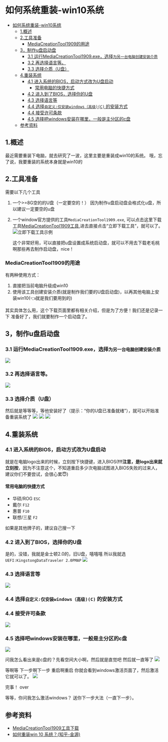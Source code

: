 # 如何系统重装-win10系统
<!-- TOC -->

- [如何系统重装-win10系统](#如何系统重装-win10系统)
  - [1.概述](#1概述)
  - [2.工具准备](#2工具准备)
    - [MediaCreationTool1909的用途](#mediacreationtool1909的用途)
  - [3，制作u盘启动盘](#3制作u盘启动盘)
    - [3.1 运行MediaCreationTool1909.exe，选择`为另一台电脑创建安装介质`](#31-运行mediacreationtool1909exe选择为另一台电脑创建安装介质)
    - [3.2 再选择语言等。](#32-再选择语言等)
    - [3.3 选择介质（U盘）](#33-选择介质u盘)
  - [4.重装系统](#4重装系统)
    - [4.1 进入系统的BIOS，启动方式改为U盘启动](#41-进入系统的bios启动方式改为u盘启动)
      - [常用电脑的快捷方式](#常用电脑的快捷方式)
    - [4.2 进入到了BIOS，选择你的U盘](#42-进入到了bios选择你的u盘)
    - [4.3 选择语言等](#43-选择语言等)
    - [4.4 选择`自定义:仅安装windows（高级)(C)` 的安装方式](#44-选择自定义仅安装windows高级c-的安装方式)
    - [4.4 接受许可条款](#44-接受许可条款)
    - [4.5 选择吧windows安装在哪里，一般是主分区的c盘](#45-选择吧windows安装在哪里一般是主分区的c盘)
  - [参考资料](#参考资料)

<!-- /TOC -->
## 1.概述

最近需要重装下电脑，就去研究了一波，这里主要是重装成win10的系统。
哦，忘了说，我要重装的系统本身就是win10的

## 2.工具准备

需要以下几个工具
1. 一个>=8G空的的U盘（一定要空的！）
   因为制作u盘启动盘会格式化u盘，所以建议一定要空的u盘
2. 一个window官方提供的工具`MediaCreationTool1909.exe`,
   可以点击这里下载工具[MediaCreationTool1909工具](https://www.microsoft.com/zh-cn/software-download/windows10),进去直接点击“立即下载工具”，就可以了。
   ![立即下载工具示例](https://raw.githubusercontent.com/heihuahe/myGallery/master/noteImage/20200222-121212.png)

   这个非常好用，可以直接把u盘设置成系统启动盘，就可以不用去下载老毛桃啊那些再去制作启动盘，nice！

### MediaCreationTool1909的用途

有两种使用方式：

1. 直接把当前电脑升级成win10
2. 使用该工具创建安装介质(就是制作我们要的U盘启动盘)，以再其他电脑上安装win10(:point_left:就是我们要用到的)

其实具体怎么用，这个下载页面里都有相关介绍，但是为了方便！我们还是记录一下
准备好了，我们就要制作一个启动盘了。

## 3，制作u盘启动盘

### 3.1 运行MediaCreationTool1909.exe，选择`为另一台电脑创建安装介质`

![](https://raw.githubusercontent.com/heihuahe/myGallery/master/noteImage/20200220-234114.png)

### 3.2 再选择语言等。

![](https://raw.githubusercontent.com/heihuahe/myGallery/master/noteImage/20200220-234158.png)

### 3.3 选择介质（U盘）
然后就是等等等，等他安装好了（提示：“你的U盘已准备就绪”），就可以开始准备重装系统了
![](https://raw.githubusercontent.com/heihuahe/myGallery/master/noteImage/20200220-234216.png)
![](https://raw.githubusercontent.com/heihuahe/myGallery/master/noteImage/20200220-234407.png)
![](https://raw.githubusercontent.com/heihuahe/myGallery/master/noteImage/20200221-090741.png)

## 4.重装系统
### 4.1 进入系统的BIOS，启动方式改为U盘启动
就是在电脑logo出来的时候，立刻按下快捷键，进入BIOS(**!!!注意，是logo出来就立刻按**，因为不注意这个，不知道重启多少次电脑试图进入BIOS失败的过来人，建议你们不要尝试，会很心累:innocent:)

#### 常用电脑的快捷方式
- 华硕/ROG `ESC`
- 戴尔 `F12`
- 惠普 `F10`
- 联想/三星 `F2`

如果是其他牌子的，建议自己搜一下

### 4.2 进入到了BIOS，选择你的U盘
是的，没错，我就是金士顿2.0的，旧U盘，嘻嘻嘻
所以我就选`UEFI:KingstongDataTraveler 2.0PMAP`
![](https://raw.githubusercontent.com/heihuahe/myGallery/master/noteImage/20200222124654.jpg)
### 4.3 选择语言等
![](https://raw.githubusercontent.com/heihuahe/myGallery/master/noteImage/20200222124716.jpg)
### 4.4 选择`自定义:仅安装windows（高级)(C)` 的安装方式
### 4.4 接受许可条款
![](https://raw.githubusercontent.com/heihuahe/myGallery/master/noteImage/20200222124721.jpg)

### 4.5 选择吧windows安装在哪里，一般是主分区的c盘
![](https://raw.githubusercontent.com/heihuahe/myGallery/master/noteImage/20200222124729.jpg)

问我怎么看出来是c盘的？先看空间大小啊，然后就是直觉吧
然后就一直等了
![](https://raw.githubusercontent.com/heihuahe/myGallery/master/noteImage/20200222124734.jpg)

等啊等
下一步啊下一步
重启啊重启
你就会看到windows激活页面了，然后激活它就可以了。
![](https://raw.githubusercontent.com/heihuahe/myGallery/master/noteImage/20200222124739.jpg)

完事！
over

等等，你问我怎么激活windows？
送你下一步大法（一直下一步）。

## 参考资料

- [MediaCreationTool1909工具下载](https://www.microsoft.com/zh-cn/software-download/windows10)
- [如何重装win 10 系统？(知乎-金源)](https://www.zhihu.com/question/54059979)